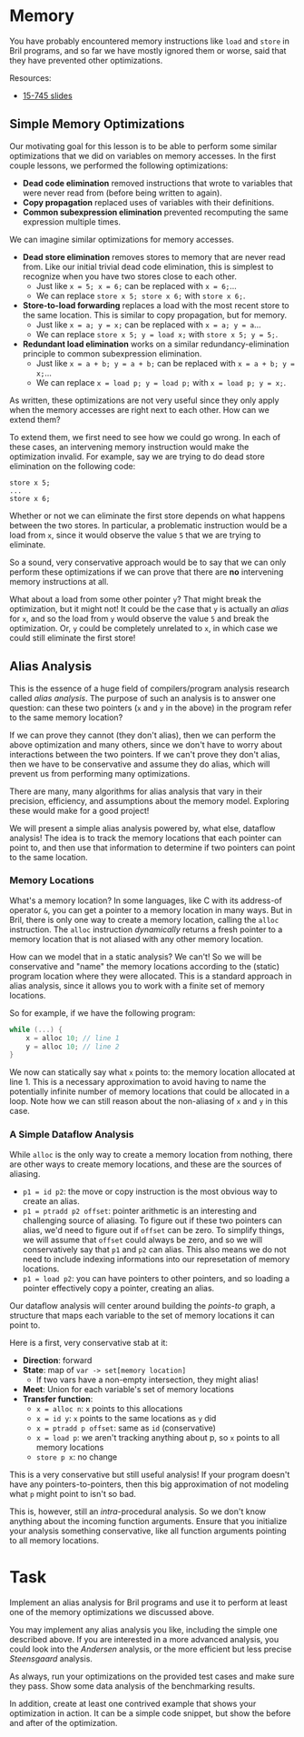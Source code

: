 # Memory

You have probably encountered memory instructions like `load` and `store` in Bril programs,
 and so far we have mostly ignored them or worse, said that they have prevented other optimizations.

Resources:
- [15-745 slides](https://www.cs.cmu.edu/afs/cs/academic/class/15745-s19/www/lectures/L13-Pointer-Analysis.pdf)


## Simple Memory Optimizations

Our motivating goal for this lesson is to be able to perform 
 some similar optimizations
 that we did on variables on memory accesses.
In the first couple lessons, we performed the following optimizations:
- **Dead code elimination** removed instructions that wrote to variables that were never read from (before being written to again).
- **Copy propagation** replaced uses of variables with their definitions.
- **Common subexpression elimination** prevented recomputing the same expression multiple times.

We can imagine similar optimizations for memory accesses. 
- **Dead store elimination** removes stores to memory that are never read from.
  Like our initial trivial dead code elimination, this is simplest to recognize 
  when you have two stores close to each other.
     - Just like `x = 5; x = 6;` can be replaced with `x = 6;`...
     - We can replace `store x 5; store x 6;` with `store x 6;`.
- **Store-to-load forwarding** replaces a load with the most recent store to the same location.
  This is similar to copy propagation, but for memory.
     - Just like `x = a; y = x;` can be replaced with `x = a; y = a`...
     - We can replace `store x 5; y = load x;` with `store x 5; y = 5;`.
- **Redundant load elimination** works on a similar redundancy-elimination principle to common subexpression elimination.
     - Just like `x = a + b; y = a + b;` can be replaced with `x = a + b; y = x;`...
     - We can replace `x = load p; y = load p;` with `x = load p; y = x;`.


As written, 
 these optimizations are not very useful
 since they only apply when the memory accesses are right next to each other.
How can we extend them?

To extend them, 
 we first need to see
 how we could go wrong.
In each of these cases,
 an intervening memory instruction would make the optimization invalid.
For example, say we are trying to do dead store elimination on the following code:
```
store x 5;
...
store x 6;
```

Whether or not we can eliminate the first store depends on what happens between the two stores.
In particular,
 a problematic instruction would be a load from `x`,
 since it would observe the value `5`  that we are trying to eliminate.

So a sound, very conservative approach would be to say that we can only perform these optimizations
 if we can prove that there are **no** intervening memory instructions at all.

What about a load from some other pointer `y`?
That might break the optimization, but it might not!
It could be the case that `y` is actually an *alias* for `x`,
 and so the load from `y` would observe the value `5` and break the optimization.
Or, `y` could be completely unrelated to `x`,
 in which case we could still eliminate the first store!

## Alias Analysis

This is the essence of a huge field of compilers/program analysis research called *alias analysis*.
The purpose of such an analysis is to answer one question:
 can these two pointers (`x` and `y` in the above) in the program refer to the same memory location?

If we can prove they cannot (they don't alias),
 then we can perform the above optimization and many others,
 since we don't have to worry about interactions between the two pointers.
If we can't prove they don't alias,
 then we have to be conservative and assume they do alias,
 which will prevent us from performing many optimizations.

There are many, many algorithms for alias analysis
 that vary in their precision, efficiency, and assumptions about the memory model.
Exploring these would make for a good project!

We will present a simple alias analysis powered by, what else, dataflow analysis!
The idea is to track the memory locations that each pointer can point to,
 and then use that information to determine if two pointers can point to the same location.

### Memory Locations

What's a memory location?
In some languages, like C with its address-of operator `&`,
 you can get a pointer to a memory location in many ways.
But in Bril,
 there is only one way to create a memory location,
 calling the `alloc` instruction.
The `alloc` instruction _dynamically_ returns a fresh pointer 
 to a memory location that is not aliased with any other memory location.

How can we model that in a static analysis?
We can't!
So we will be conservative 
 and "name" the memory locations according to the (static) program location where they were allocated.
This is a standard approach in alias analysis,
 since it allows you to work with a finite set of memory locations.

So for example, if we have the following program:
```c
while (...) {
    x = alloc 10; // line 1
    y = alloc 10; // line 2
}
```

We now can statically say what `x` points to: the memory location allocated at line 1.
This is a necessary approximation to avoid having to name the potentially infinite number of memory locations that could be allocated in a loop.
Note how we can still reason about the non-aliasing of `x` and `y` in this case.

### A Simple Dataflow Analysis

While `alloc` is the only way to create a memory location from nothing,
 there are other ways to create memory locations, and these are the sources of aliasing.

- `p1 = id p2`: the move or copy instruction is the most obvious way to create an alias.
- `p1 = ptradd p2 offset`: pointer arithmetic is an interesting and challenging source of aliasing.
  To figure out if these two pointers can alias, we'd need to figure out if `offset` can be zero.
  To simplify things, we will assume that `offset` could always be zero, 
  and so we will conservatively say that `p1` and `p2` can alias.
  This also means we do not need to include indexing informations into our represetation of memory locations.
- `p1 = load p2`: you can have pointers to other pointers, and so loading a pointer effectively copy a pointer, creating an alias.

Our dataflow analysis 
 will center around building the _points-to_ graph,
 a structure that maps each variable to the set of memory locations it can point to.

Here is a first, very conservative stab at it:

- **Direction**: forward
- **State**: map of `var -> set[memory location]`
    - If two vars have a non-empty intersection, they might alias!
- **Meet**: Union for each variable's set of memory locations
- **Transfer function**: 
    - `x = alloc n`: `x` points to this allocations
    - `x = id y`: `x` points to the same locations as `y` did
    - `x = ptradd p offset`: same as `id` (conservative)
    - `x = load p`: we aren't tracking anything about p, so `x` points to all memory locations
    - `store p x`: no change

This is a very conservative but still useful analysis!
If your program doesn't have any pointers-to-pointers,
 then this big approximation of not modeling what `p` might point to isn't so bad. 

This is, however, still an _intra_-procedural analysis.
So we don't know anything about the incoming function arguments.
Ensure that you initialize your analysis something conservative, 
 like all function arguments pointing to all memory locations.

# Task

Implement an alias analysis for Bril programs
 and use it to perform at least one of the memory optimizations we discussed above.

You may implement any alias analysis you like,
 including the simple one described above.
If you are interested in a more advanced analysis,
 you could look into the _Andersen_ analysis,
 or the more efficient but less precise _Steensgaard_ analysis.

As always, run your optimizations on the provided test cases
 and make sure they pass.
Show some data analysis of the benchmarking results.

In addition,
 create at least one contrived example that shows your optimization in action.
It can be a simple code snippet,
 but show the before and after of the optimization.
